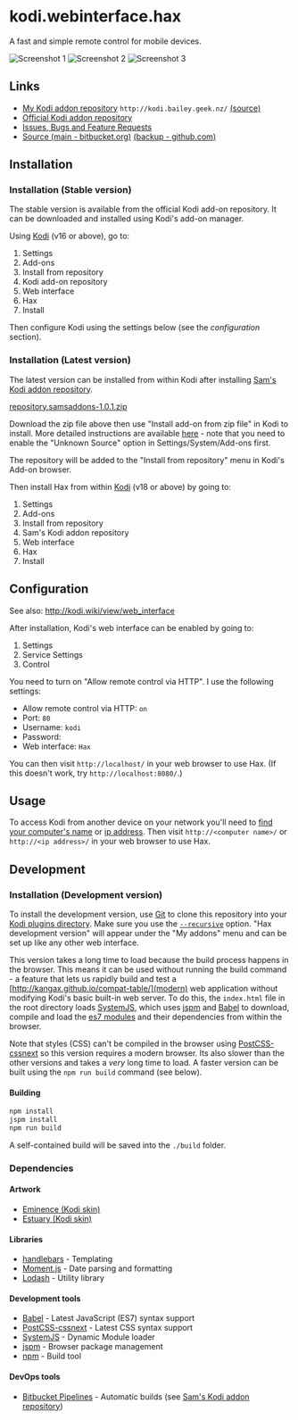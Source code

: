 # kodi.webinterface.hax

A fast and simple remote control for mobile devices.

![Screenshot 1](https://bytebucket.org/bailus/hax-for-kodi/raw/master/screenshots/screenshot1-small.png)
![Screenshot 2](https://bytebucket.org/bailus/hax-for-kodi/raw/master/screenshots/screenshot2-small.png)
![Screenshot 3](https://bytebucket.org/bailus/hax-for-kodi/raw/master/screenshots/screenshot3-small.png)


## Links

 * [My Kodi addon repository](http://kodi.bailey.geek.nz/) `http://kodi.bailey.geek.nz/` [(source)](https://bitbucket.org/bailus/kodi-addons)
 * [Official Kodi addon repository](http://addons.kodi.tv/show/webinterface.hax/)
 * [Issues, Bugs and Feature Requests](https://github.com/bailus/Hax/issues)
 * [Source (main - bitbucket.org)](https://bitbucket.org/bailus/hax-for-kodi) [(backup - github.com)](https://github.com/bailus/Hax)


## Installation
### Installation (Stable version)
The stable version is available from the official Kodi add-on repository. It can be downloaded and installed using Kodi's add-on manager.

Using [Kodi](https://kodi.tv/download/) (v16 or above), go to:

 1. Settings
 2. Add-ons
 3. Install from repository
 4. Kodi add-on repository
 5. Web interface
 6. Hax
 7. Install
 
Then configure Kodi using the settings below (see the *configuration* section).


### Installation (Latest version)
The latest version can be installed from within Kodi after installing [Sam's Kodi addon repository](http://kodi.bailey.geek.nz/).

[repository.samsaddons-1.0.1.zip](https://bitbucket.org/bailus/kodi-addons/raw/master/repository.samsaddons-1.0.1.zip)

Download the zip file above then use "Install add-on from zip file" in Kodi to install. More detailed instructions are available [here](http://kodi.wiki/view/HOW-TO:Install_add-ons_from_zip_files) - note that you need to enable the "Unknown Source" option in Settings/System/Add-ons first.

The repository will be added to the "Install from repository" menu in Kodi's Add-on browser.

Then install Hax from within [Kodi](https://kodi.tv/download/) (v18 or above) by going to:

 1. Settings
 2. Add-ons
 3. Install from repository
 4. Sam's Kodi addon repository
 5. Web interface
 6. Hax
 7. Install


## Configuration
See also: http://kodi.wiki/view/web_interface

After installation, Kodi's web interface can be enabled by going to:

 1. Settings
 2. Service Settings
 3. Control

You need to turn on "Allow remote control via HTTP". I use the following settings:

 - Allow remote control via HTTP: `on`
 - Port: `80`
 - Username: `kodi`
 - Password: ` `
 - Web interface: `Hax`

You can then visit `http://localhost/` in your web browser to use Hax. (If this doesn't work, try `http://localhost:8080/`.)


## Usage
To access Kodi from another device on your network you'll need to [find your computer's name](http://its.yale.edu/how-to/article-how-find-your-computers-name) or [ip address](http://its.yale.edu/how-to/article-finding-your-ip-and-network-hardware-addresses).
Then visit `http://<computer name>/` or `http://<ip address>/` in your web browser to use Hax.


## Development
### Installation (Development version)
To install the development version, use [Git](https://git-scm.com/) to clone this repository into your [Kodi plugins directory](http://www.htpcbeginner.com/kodi-folder-location-and-structure/).
Make sure you use the [`--recursive`](https://git-scm.com/book/en/v2/Git-Tools-Submodules) option. "Hax development version" will appear under the "My addons" menu and can be set up like any other web interface.

This version takes a long time to load because the build process happens in the browser.
This means it can be used without running the build command - a feature that lets us rapidly build and test a [http://kangax.github.io/compat-table/](modern) web application without modifying Kodi's basic built-in web server.
To do this, the `index.html` file in the root directory loads [SystemJS](https://github.com/systemjs/systemjs), which uses [jspm](http://jspm.io/) and [Babel](https://babeljs.io/) to download, compile and load the [es7 modules](https://developer.mozilla.org/en-US/docs/Web/JavaScript/Reference/Statements/import) and their dependencies from within the browser.

Note that styles (CSS) can't be compiled in the browser using [PostCSS-cssnext](http://cssnext.io/) so this version requires a modern browser. Its also slower than the other versions and takes a *very* long time to load.
A faster version can be built using the `npm run build` command (see below).


#### Building
```bash
npm install
jspm install
npm run build
```

A self-contained build will be saved into the `./build` folder.


### Dependencies
#### Artwork
 * [Eminence (Kodi skin)](https://github.com/jurialmunkey/skin.eminence.2/)
 * [Estuary (Kodi skin)](https://github.com/xbmc/xbmc/tree/master/addons/skin.estuary)
 
#### Libraries
 * [handlebars](http://handlebarsjs.com/) - Templating
 * [Moment.js](http://momentjs.com/) - Date parsing and formatting
 * [Lodash](https://lodash.com/) - Utility library
 
#### Development tools
 * [Babel](https://babeljs.io/) - Latest JavaScript (ES7) syntax support
 * [PostCSS-cssnext](http://cssnext.io/) - Latest CSS syntax support
 * [SystemJS](https://github.com/systemjs/systemjs) - Dynamic Module loader
 * [jspm](http://jspm.io/) - Browser package management
 * [npm](https://www.npmjs.com/) - Build tool
 
#### DevOps tools
 * [Bitbucket Pipelines](https://bitbucket.org/product/features/pipelines) - Automatic builds (see [Sam's Kodi addon repository](https://bitbucket.org/bailus/kodi-addons))
